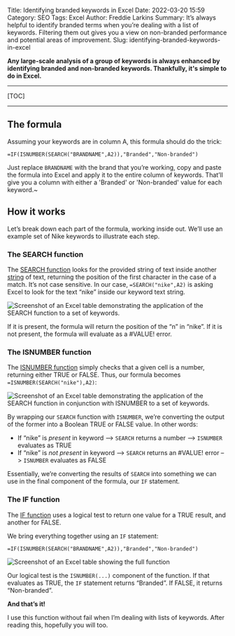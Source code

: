 Title: Identifying branded keywords in Excel
Date: 2022-03-20 15:59
Category: SEO
Tags: Excel
Author: Freddie Larkins
Summary: It’s always helpful to identify branded terms when you’re dealing with a list of keywords. Filtering them out gives you a view on non-branded performance and potential areas of improvement.
Slug: identifying-branded-keywords-in-excel

**Any large-scale analysis of a group of keywords is always enhanced by identifying branded and non-branded keywords. Thankfully, it's simple to do in Excel.**

---
[TOC]

---

## The formula
Assuming your keywords are in column A, this formula should do the trick:

```
=IF(ISNUMBER(SEARCH("BRANDNAME",A2)),"Branded","Non-branded")
```

Just replace `BRANDNAME` with the brand that you’re working, copy and paste the formula into Excel and apply it to the entire column of keywords. That’ll give you a column with either a 'Branded' or 'Non-branded' value for each keyword.~

## How it works
Let’s break down each part of the formula, working inside out. We’ll use an example set of Nike keywords to illustrate each step.

### The SEARCH function

The [SEARCH function](https://exceljet.net/excel-functions/excel-search-function) looks for the provided string of text inside another [string](https://www.deskbright.com/excel/excel-string-functions/) of text, returning the position of the first character in the case of a match. It’s not case sensitive. In our case, `=SEARCH("nike",A2)` is asking Excel to look for the text “nike” inside our keyword text string.

![Screenshot of an Excel table demonstrating the application of the SEARCH function to a set of keywords.](/images/png/search-function-screenshot.png)

If it is present, the formula will return the position of the “n” in “nike”. If it is not present, the formula will evaluate as a #VALUE! error.

### The ISNUMBER function

The [ISNUMBER function](https://exceljet.net/excel-functions/excel-isnumber-function) simply checks that a given cell is a number, returning either TRUE or FALSE. Thus, our formula becomes `=ISNUMBER(SEARCH("nike"),A2)`:

![Screenshot of an Excel table demonstrating the application of the SEARCH function in conjunction with ISNUMBER to a set of keywords.](/images/png/search-and-isnumber-functions.png)

By wrapping our `SEARCH` function with `ISNUMBER`, we’re converting the output of the former into a Boolean TRUE or FALSE value. In other words:

*   If “nike” is _present_ in keyword –> `SEARCH` returns a number –> `ISNUMBER` evaluates as TRUE
*   If “nike” is _not present_ in keyword –> `SEARCH` returns an #VALUE! error –> `ISNUMBER` evaluates as FALSE

Essentially, we’re converting the results of `SEARCH` into something we can use in the final component of the formula, our `IF` statement.

### The IF function

The [IF function](https://exceljet.net/excel-functions/excel-if-function) uses a logical test to return one value for a TRUE result, and another for FALSE.

We bring everything together using an `IF` statement: 
```
=IF(ISNUMBER(SEARCH("BRANDNAME",A2)),"Branded","Non-branded")
```

![Screenshot of an Excel table showing the full function](/images/png/search-isnumber-and-if-functions.png)

Our logical test is the `ISNUMBER(...)` component of the function. If that evaluates as TRUE, the `IF` statement returns “Branded”. If FALSE, it returns “Non-branded”.

**And that’s it!**

I use this function without fail when I’m dealing with lists of keywords. After reading this, hopefully you will too.